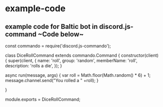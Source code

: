 # example-code
example code for Baltic bot in discord.js-command
~Code below~
-----------------
const commando = require('discord.js-commando');

class DiceRollCommand extends commando.Command {
  constructor(client) {
    super(client, {
      name: 'roll',
      group: 'random',
      memberName: 'roll',
      description: 'rolls a die',
    });
  }

  async run(message, args) {
    var roll = Math.floor(Math.random() * 6) + 1;
    message.channel.send("You rolled a " +roll);
  }

}

module.exports = DiceRollCommand;
